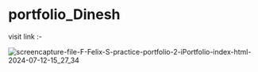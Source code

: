 # portfolio_Dinesh

visit link :- 

![screencapture-file-F-Felix-S-practice-portfolio-2-iPortfolio-index-html-2024-07-12-15_27_34](https://github.com/user-attachments/assets/4001ccdd-fcf0-4486-b886-10ee7e6001c4)

